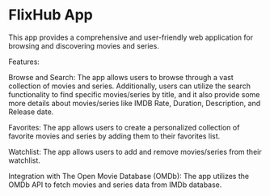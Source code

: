 # FlixHub App
This app provides a comprehensive and user-friendly web application for browsing and discovering movies and series.

Features:

Browse and Search: The app allows users to browse through a vast collection of movies and series. Additionally, users can utilize the search functionality to find specific movies/series by title, and it also provide some more details about movies/series like IMDB Rate, Duration, Description, and Release date.

Favorites: The app allows users to create a personalized collection of favorite movies and series by adding them to their favorites list.

Watchlist: The app allows users to add and remove movies/series from their watchlist.

Integration with The Open Movie Database (OMDb): The app utilizes the OMDb API to fetch movies and series data from IMDb database.

